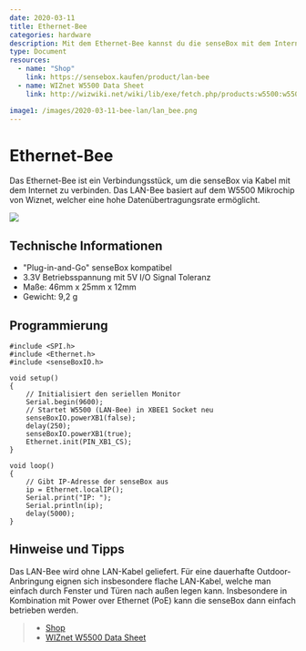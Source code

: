 ```yaml
---
date: 2020-03-11
title: Ethernet-Bee
categories: hardware
description: Mit dem Ethernet-Bee kannst du die senseBox mit dem Internet verbinden und Messwerte übertragen.
type: Document
resources:
  - name: "Shop"
    link: https://sensebox.kaufen/product/lan-bee
  - name: WIZnet W5500 Data Sheet
    link: http://wizwiki.net/wiki/lib/exe/fetch.php/products:w5500:w5500_ds_v109e.pdf

image1: /images/2020-03-11-bee-lan/lan_bee.png
---
```


# Ethernet-Bee

Das Ethernet-Bee ist ein Verbindungsstück, um die senseBox via Kabel mit dem Internet zu verbinden. Das LAN-Bee basiert auf dem W5500 Mikrochip von Wiznet, welcher eine hohe Datenübertragungsrate ermöglicht.

![](/img/hardware-bilder/bees/ethernet-bee/lan_bee.png)

## Technische Informationen

* "Plug-in-and-Go" senseBox kompatibel
* 3.3V Betriebsspannung mit 5V I/O Signal Toleranz
* Maße: 46mm x 25mm x 12mm
* Gewicht: 9,2 g


## Programmierung

```arduino
#include <SPI.h>
#include <Ethernet.h>
#include <senseBoxIO.h>

void setup()
{
    // Initialisiert den seriellen Monitor
    Serial.begin(9600);
    // Startet W5500 (LAN-Bee) in XBEE1 Socket neu
    senseBoxIO.powerXB1(false);
    delay(250);
    senseBoxIO.powerXB1(true);
    Ethernet.init(PIN_XB1_CS);
}

void loop()
{
    // Gibt IP-Adresse der senseBox aus
    ip = Ethernet.localIP();
    Serial.print("IP: ");
    Serial.println(ip);
    delay(5000);
}
```

## Hinweise und Tipps

Das LAN-Bee wird ohne LAN-Kabel geliefert. Für eine dauerhafte Outdoor-Anbringung eignen sich insbesondere flache LAN-Kabel, welche man einfach durch Fenster und Türen nach außen legen kann. Insbesondere in Kombination mit Power over Ethernet (PoE) kann die senseBox dann einfach betrieben werden.


> - [Shop](https://sensebox.kaufen/product/lan-bee)
> - [WIZnet W5500 Data Sheet](http://wizwiki.net/wiki/lib/exe/fetch.php/products:w5500:w5500_ds_v109e.pdf)